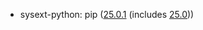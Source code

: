 - sysext-python: pip ([25.0.1](https://github.com/pypa/pip/blob/25.0.1/NEWS.rst) (includes [25.0](https://github.com/pypa/pip/blob/25.0/NEWS.rst)))
